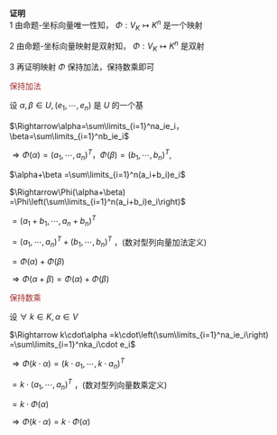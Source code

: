 **证明**  
1 由命题-坐标向量唯一性知， $\Phi:V_K\longmapsto K^n$ 是一个映射  
  
2 由命题-坐标向量映射是双射知， $\Phi:V_K\longmapsto K^n$ 是双射  
  
3 再证明映射 $\Phi$ 保持加法，保持数乘即可  
  
<font color=brown>保持加法</font>  
  
设 $\alpha,\beta\in U,(e_1,\cdots,e_n)$ 是 $U$ 的一个基  
  
 $\Rightarrow\alpha=\sum\limits_{i=1}^na_ie_i，  
\beta=\sum\limits_{i=1}^nb_ie_i$  
  
 $\Rightarrow\Phi(\alpha)=(a_1,\cdots,a_n)^T，  
\Phi(\beta)=(b_1,\cdots,b_n)^T,$  
  
 $\alpha+\beta  
=\sum\limits_{i=1}^n(a_i+b_i)e_i$  
  
 $\Rightarrow\Phi(\alpha+\beta)  
=\Phi\left(\sum\limits_{i=1}^n(a_i+b_i)e_i\right)$  
  
 $=(a_1+b_1,\cdots,a_n+b_n)^T$  
  
 $=(a_1,\cdots,a_n)^T+(b_1,\cdots,b_n)^T$ ，(数对型列向量加法定义)  
  
 $=\Phi(\alpha)+\Phi(\beta)$  
  
 $\Rightarrow\Phi(\alpha+\beta)  
=\Phi(\alpha)+\Phi(\beta)$  
  
<font color=brown>保持数乘</font>  
  
设 $\forall\ k\in K,\alpha\in V$  
  
 $\Rightarrow k\cdot\alpha  
=k\cdot\left(\sum\limits_{i=1}^na_ie_i\right)  
=\sum\limits_{i=1}^nka_i\cdot e_i$  
  
 $\Rightarrow\Phi(k\cdot\alpha)  
=(k\cdot a_1,\cdots,k\cdot a_n)^T$  
  
 $=k\cdot(a_1,\cdots,a_n)^T$ ，(数对型列向量数乘定义)  
  
 $=k\cdot\Phi(\alpha)$  
  
 $\Rightarrow\Phi(k\cdot\alpha)  
=k\cdot\Phi(\alpha)$  
